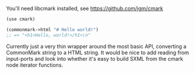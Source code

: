 You'll need libcmark installed, see https://github.com/jgm/cmark

```scheme
(use cmark)

(commonmark->html "# Hello world!")
;; => "<h1>Hello, world!</h1>\n"
```

Currently just a very thin wrapper around the most basic API, converting a
CommonMark string to a HTML string. It would be nice to add reading from
input-ports and look into whether it's easy to build SXML from the
cmark node iterator functions.
